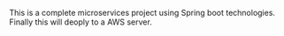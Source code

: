 This is a complete microservices project using Spring boot technologies. Finally this will deoply to a AWS server. 
